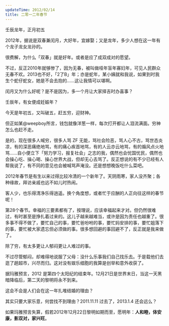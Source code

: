 ```yaml
---
updateTime: 2012/02/14
title: 二零一二年春节
---
```


壬辰龙年，正月初五

2012年，据说是双春兼闰月，大好年，宜嫁娶；又是龙年，多少人想在这一年有个龙子龙女龙孙的。

很费解，为什么「双春」就是好年。或者是应了成双成对的愿望。

不过，反正2010年就够惨了，因为无春，被叫做哑年盲年寡妇年，可见人民群众无春不欢。2013也不好，「2了B」年；亦是蛇年，某小姨就和我说，如果到时我生个蛇仔蛇女，她是不会去抱的……这让我情可以堪啊。

闰月又为什么好呢？是不是因为，多一个月让大家择吉时办喜事？

壬辰年，有女便成妊娠年？

今天是年初五，又叫破五，赶五穷，迎财神。

但正如某@weepboy所言，钱包就像洋葱一样，每次打开都让人泪流满面。穷神怎么也赶不走。

是的，现在很多人喊穷，很多人骂 ZF 无能，骂社会险恶，骂人心不古，骂世态炎凉，有的深恶痛绝地骂，有的痛心疾首地骂，有的人云亦云地骂，有的煽风点火地骂……自小便立下「努力学习，报复社会」之志的我，偶然也会忧国忧民，偶然也会操心吃、操心喝、操心世界大战，但却无心去骂了。反正想说的有不少已经有人帮我说了，有不同的意见也会被喊骂声淹没。还是想想晚饭吃什么菜吧。

2012年春节是有生以来过得比较冷清的一个新年了。天阴雨寒，家人没齐聚；各种缘故，拜访亲戚也远不如儿时热闹。

客人少，也乐得清净乐得逍遥。换个角度想，或者忙于应酬的人正向往这样的春节呢！

第28个春节。幸福的三要素都有了，按理说，应该幸福起来才对。但仍然很难过，有时甚至是挣扎着过来的。这儿子越来越难当，或许是因为责任也越重了。很多事不得不做了，要忙自己的事，要忙爸吩咐的事，要忙妈安排的事，要忙姐落下的事，要忙被大家遗忘但必须做的事。很多想回避的事回避不了，反正就是我来做了。

除了穷，有太多更让人郁闷更让人难过的事。

不过尽管郁闷，却难得地说服了父母：没什么乐事我们自己找乐去。于是载他们去逛了趟超市，兴尽而归。这对没有娱乐细胞的我算是创举和意外收获了。

据玛雅预言，2012 是第四个太阳纪的结束年。12月21日是世界末日，当这一天黑暗降临后，第二天的黎明将永不到来。

这会不会是人们会在这一年扎堆结婚的理由？

其实只要大家乐意，何尝找不到理由？2011.11.11 过去了，2013.1.4 还会远么？

如果玛雅预言失算，假若2012年12月22日黎明如期而至，愿明年：**人和睦，体安康，影双对，家兴旺**。